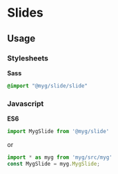 # Slides

## Usage

### Stylesheets

**Sass**

```sass
@import "@myg/slide/slide"
```

### Javascript

**ES6**

```js
import MygSlide from '@myg/slide'
```

or

```js
import * as myg from 'myg/src/myg'
const MygSlide = myg.MygSlide;
```
